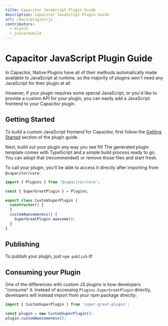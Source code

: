 ```yaml
---
title: Capacitor JavaScript Plugin Guide
description: Capacitor JavaScript Plugin Guide
url: /docs/plugins/js
contributors:
  - mlynch
  - jcesarmobile
---
```


# Capacitor JavaScript Plugin Guide

<p class="intro">In Capacitor, Native Plugins have all of their methods automatically made available to JavaScript at runtime, so the majority of plugins won't need any JavaScript for their plugin at all.</p>

<p class="intro">However, if your plugin requires some special JavaScript, or you'd like to provide a custom API for your plugin, you can easily add a JavaScript frontend to your Capacitor plugin.</p>

## Getting Started

To build a custom JavaScript frontend for Capacitor, first follow the [Getting Started](/docs/plugins) section of the plugin guide.

Next, build out your plugin any way you see fit! The generated plugin template comes with TypeScript and a simple build process ready to go. You can adopt that (recommended) or remove those files and start fresh.

To call your plugin, you'll be able to access it directly after importing from `@capacitor/core`:

```typescript
import { Plugins } from '@capacitor/core';

const { SuperGreatPlugin } = Plugins;

export class CustomSuperPlugin {
  constructor() {
  }
  customAwesomeness() {
    SuperGreatPlugin.awesome();
  }
}
```

## Publishing

To publish your plugin, just `npm publish` it!

## Consuming your Plugin

One of the differences with custom JS plugins is how developers "consume" it. Instead of accessing `Plugins.SuperGreatPlugin` directly, developers will instead import from your npm package directly:

```typescript
import { CustomSuperPlugin } from 'super-great-plugin';

const plugin = new CustomSuperPlugin();
plugin.customAwesomeness();
```
